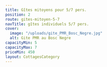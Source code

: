 ```yaml
---
title: Gîtes mitoyens pour 5/7 pers.
position: 2
route: gites-mitoyen-5-7
navTitle: gîtes individuels 5/7 pers.
cover:
  image: "/uploads/gite_PMR_Bosc_Negre.jpg"
  alt: Gite PMR au Bosc Negre
capacityMin: 5
capacityMax: 7
priceMin: 450
layout: CottagesCategory
---
```


